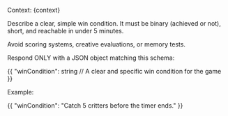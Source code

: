 Context:
{context}

Describe a clear, simple win condition. It must be binary (achieved or not), short, and reachable in under 5 minutes.

Avoid scoring systems, creative evaluations, or memory tests.

Respond ONLY with a JSON object matching this schema:

{{
  "winCondition": string // A clear and specific win condition for the game
}}

Example:

{{
  "winCondition": "Catch 5 critters before the timer ends."
}}
